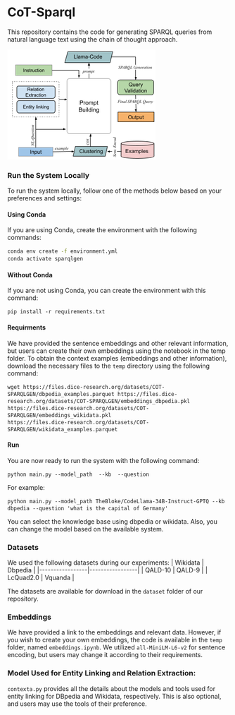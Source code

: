 # CoT-Sparql

This repository contains the code for generating SPARQL queries from natural language text using the chain of thought approach.

![architecture](https://github.com/dice-group/CoT-Sparql/blob/main/arch.png)

### Run the System Locally

To run the system locally, follow one of the methods below based on your preferences and settings:

#### Using Conda

If you are using Conda, create the environment with the following commands:

```bash
conda env create -f environment.yml
conda activate sparqlgen
```
#### Without Conda
If you are not using Conda, you can create the environment with this command:

```
pip install -r requirements.txt
```

#### Requirments 

We have provided the sentence embeddings and other relevant information, but users can create their own embeddings using the notebook in the temp folder. To obtain the context examples (embeddings and other information), download the necessary files to the ```temp``` directory using the following command:
```
wget https://files.dice-research.org/datasets/COT-SPARQLGEN/dbpedia_examples.parquet https://files.dice-research.org/datasets/COT-SPARQLGEN/embeddings_dbpedia.pkl https://files.dice-research.org/datasets/COT-SPARQLGEN/embeddings_wikidata.pkl
https://files.dice-research.org/datasets/COT-SPARQLGEN/wikidata_examples.parquet
```
#### Run 
You are now ready to run the system with the following command:
```
python main.py --model_path  --kb  --question 
```
For example:

```
python main.py --model_path TheBloke/CodeLlama-34B-Instruct-GPTQ --kb dbpedia --question 'what is the capital of Germany'
```

You can select the knowledge base using dbpedia or wikidata. Also, you can change the model based on the available system.

### Datasets

We used the following datasets during our experiments:
| Wikidata | Dbpedia |
|-----------------|-----------------|
| QALD-10  | QALD-9  |
| LcQuad2.0  | Vquanda  |

The datasets are available for download in the ```dataset``` folder of our repository.


### Embeddings
We have provided a link to the embeddings and relevant data. However, if you wish to create your own embeddings, the code is available in the `temp` folder, named `embeddings.ipynb`. We utilized `all-MiniLM-L6-v2` for sentence encoding, but users may change it according to their requirements.

### Model Used for Entity Linking and Relation Extraction:
```contexta.py``` provides all the details about the models and tools used for entity linking for DBpedia and Wikidata, respectively. This is also optional, and users may use the tools of their preference.

